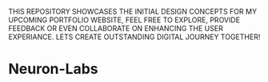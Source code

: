 THIS REPOSITORY SHOWCASES THE INITIAL DESIGN CONCEPTS FOR MY UPCOMING PORTFOLIO WEBSITE,
FEEL FREE TO EXPLORE, PROVIDE FEEDBACK OR EVEN COLLABORATE ON ENHANCING THE USER EXPERIANCE. LETS CREATE OUTSTANDING DIGITAL JOURNEY TOGETHER!
# Neuron-Labs
